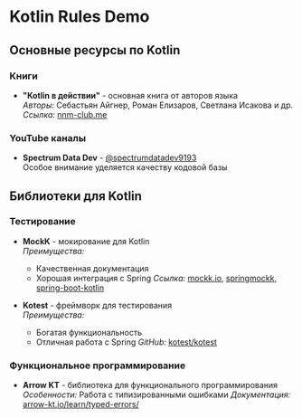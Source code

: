 # Kotlin Rules Demo

## Основные ресурсы по Kotlin

### Книги
- **"Kotlin в действии"** - основная книга от авторов языка  
  *Авторы:* Себастьян Айгнер, Роман Елизаров, Светлана Исакова и др.  
  *Ссылка:* [nnm-club.me](https://nnm-club.me/forum/viewtopic.php?t=1820703)

### YouTube каналы
- **Spectrum Data Dev** - [@spectrumdatadev9193](https://www.youtube.com/@spectrumdatadev9193)  
  Особое внимание уделяется качеству кодовой базы

## Библиотеки для Kotlin

### Тестирование
- **MockK** - мокирование для Kotlin  
  *Преимущества:*
    - Качественная документация
    - Хорошая интеграция с Spring
      *Ссылка:* [mockk.io](https://mockk.io/),  [springmockk](https://github.com/Ninja-Squad/springmockk), [spring-boot-kotlin](https://spring.io/guides/tutorials/spring-boot-kotlin)

- **Kotest** - фреймворк для тестирования  
  *Преимущества:*
    - Богатая функциональность
    - Отличная работа с Spring
      *GitHub:* [kotest/kotest](https://github.com/kotest/kotest/tree/master/documentation)

### Функциональное программирование
- **Arrow KT** - библиотека для функционального программирования  
  *Особенности:* Работа с типизированными ошибками
  *Документация:* [arrow-kt.io/learn/typed-errors/](https://arrow-kt.io/learn/typed-errors/)